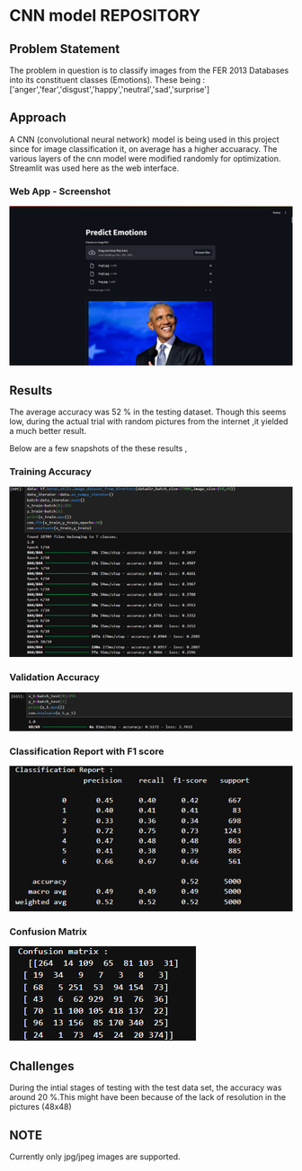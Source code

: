 # CNN model REPOSITORY

## Problem Statement
The problem in question is to classify images from the FER 2013 Databases into its constituent classes (Emotions).
These being : ['anger','fear','disgust','happy','neutral','sad','surprise']

## Approach
A CNN (convolutional neural network) model is being used in this project since for image classification it, on average has a higher accuaracy.
The various layers of the cnn model were modified randomly for optimization. 
Streamlit was used here as the web interface.

### Web App - Screenshot
![Web App](https://github.com/Vish268/CNN_FER2013/blob/main/screenshots/Streamlit_app_screenshot.png)

## Results
The average accuracy was 52 % in the testing dataset. Though this seems low, during the actual trial with random pictures from the internet ,it yielded a much better result.

Below are a few snapshots of the these results ,

### Training Accuracy
![Training Accuracy](https://github.com/Vish268/CNN_FER2013/blob/main/screenshots/Screenshot%202024-12-16%20094200.png)

### Validation Accuracy
![Validation Accuracy](https://github.com/Vish268/CNN_FER2013/blob/main/screenshots/Screenshot%202024-12-16%20094224.png)

### Classification Report with F1 score
![Classification Report](https://github.com/Vish268/CNN_FER2013/blob/main/screenshots/Screenshot%202024-12-16%20134417.png)

### Confusion Matrix
![Confusion Matrix](https://github.com/Vish268/CNN_FER2013/blob/main/screenshots/Screenshot%202024-12-16%20134804.png)

## Challenges
During the intial stages of testing with the test data set, the accuracy was around 20 %.This might have been because of the lack of resolution in the pictures (48x48)


## NOTE
Currently only jpg/jpeg images are supported.
